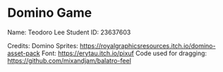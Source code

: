 # Domino Game
Name: Teodoro Lee
Student ID: 23637603


Credits:
Domino Sprites: https://royalgraphicsresources.itch.io/domino-asset-pack
Font: https://erytau.itch.io/pixuf
Code used for dragging: https://github.com/mixandjam/balatro-feel

